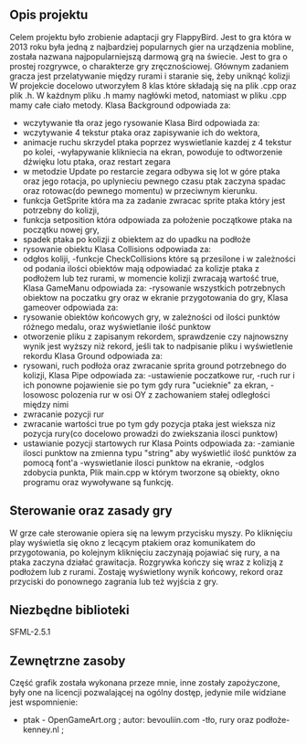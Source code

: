## Opis projektu 
Celem projektu było zrobienie adaptacji gry FlappyBird. Jest to gra która w 2013 roku była jedną z najbardziej popularnych gier na urządzenia mobline, została nazwana najpopularniejszą darmową grą na świecie. Jest to gra o prostej rozgrywce, o charakterze gry zręcznościowej. Głównym zadaniem gracza jest przelatywanie między rurami i staranie się, żeby uniknąć kolizji
W projekcie docelowo utworzyłem 8 klas które składają się na plik .cpp oraz plik .h. W każdnym pliku .h mamy nagłówki metod, natomiast w pliku .cpp mamy całe ciało metody. 
Klasa Background odpowiada za: 
- wczytywanie tła oraz jego rysowanie
Klasa Bird odpowiada za: 
- wczytywanie 4 tekstur ptaka oraz zapisywanie ich do wektora,
- animacje ruchu skrzydel ptaka poprzez wyswietlanie kazdej z 4 tekstur po kolei,
-wyłapywanie klikniecia na ekran, powoduje to odtworzenie dźwięku lotu ptaka, oraz restart zegara
- w metodzie Update po restarcie zegara odbywa się lot w góre ptaka oraz jego rotacja, po uplynieciu pewnego czasu ptak zaczyna spadac oraz rotowac(do pewnego momentu) w przeciwnym kierunku.
- funkcja GetSprite która ma za zadanie zwracac sprite ptaka który jest potrzebny do kolizji,
- funkcja setposition która odpowiada za położenie początkowe ptaka na początku nowej gry,
- spadek ptaka po kolizji z obiektem az do upadku na podłoże
- rysowanie obiektu
Klasa Collisions odpowiada za:
- odgłos koliji,
-funkcje CheckCollisions które są przesilone i w zależności od podania ilości obiektów mają odpowiadać za kolizje ptaka z podłożem lub tez rurami, w momencie kolizji zwracają wartość true,
Klasa GameManu odpowiada za:
-rysowanie wszystkich potrzebnych obiektow na poczatku gry oraz w ekranie przygotowania do gry,
Klasa gameover odpowiada za:
- rysowanie obiektów końcowych gry, w zależności od ilości punktów różnego medalu, oraz wyświetlanie ilość punktow
- otworzenie pliku z zapisanym rekordem, sprawdzenie czy najnowszny wynik jest wyższy niż rekord, jeśli tak to nadpisanie pliku i wyświetlenie rekordu
Klasa Ground odpowiada za:
- rysowani, ruch podłoża oraz zwracanie sprita ground potrzebnego do kolizji,
Klasa Pipe odpowiada za:
-ustawienie poczatkowe rur,
-ruch rur i ich ponowne pojawienie sie po tym gdy rura "ucieknie" za ekran,
-losowosc polozenia rur w osi OY z zachowaniem stałej odległości między nimi
- zwracanie pozycji rur
- zwracanie wartości true po tym gdy pozycja ptaka jest wieksza niz pozycja rury(co docelowo prowadzi do zwiekszania ilosci punktow)
- ustawianie pozycji startowych rur
Klasa Points odpowiada za:
-zamianie ilosci punktow na zmienna typu "string" aby wyświetlić ilość punktów za pomocą font'a
-wyswietlanie ilosci punktow na ekranie,
-odglos zdobycia punkta,
Plik main.cpp w którym tworzone są obiekty, okno programu oraz wywoływane są funkcję.
## Sterowanie oraz zasady gry
W grze całe sterowanie opiera się na lewym przycisku myszy. Po kliknięciu play wyświetla się okno z lecącym ptakiem oraz komunikatem do przygotowania, po kolejnym kliknięciu zaczynają pojawiać się rury, a na ptaka zaczyna działać grawitacja. Rozgrywka kończy się wraz z kolizją z podłożem lub z rurami. Zostaję wyświetlony wynik końcowy, rekord oraz przyciski do ponownego zagrania lub też wyjścia z gry.
## Niezbędne biblioteki 
SFML-2.5.1
## Zewnętrzne zasoby 
Część grafik została wykonana przeze mnie, inne zostały zapożyczone, były one na licencji pozwalającej na ogólny dostęp, jedynie mile widziane jest wspomnienie:
- ptak - OpenGameArt.org ; autor: bevouliin.com 
-tło, rury oraz podłoże-  kenney.nl ;
